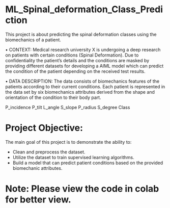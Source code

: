 # ML_Spinal_deformation_Class_Prediction
This project is about predicting the spinal deformation classes using the biomechanics of a patient.

• CONTEXT: Medical research university X is undergoing a deep research on patients with certain conditions (Spinal Deformation). Due to confidentiality the patient’s details and the conditions are masked by providing different datasets for developing a AIML model which can predict the condition of the patient depending on the received test results.

• DATA DESCRIPTION: The data consists of biomechanics features of the patients according to their current conditions. Each patient is represented in the data set by six biomechanics attributes derived from the shape and orientation of the condition to their body part.

P_incidence
P_tilt
L_angle
S_slope
P_radius
S_degree
Class

# Project Objective:
The main goal of this project is to demonstrate the ability to:

* Clean and preprocess the dataset.
* Utilize the dataset to train supervised learning algorithms.
* Build a model that can predict patient conditions based on the provided biomechanic attributes.

# Note: Please view the code in colab for better view.
